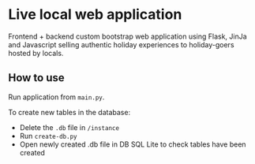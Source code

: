 # Live local web application  
Frontend + backend custom bootstrap web application using Flask, JinJa and Javascript selling authentic holiday experiences to holiday-goers hosted by locals.



## How to use

Run application from `main.py`.  

To create new tables in the database:   
- Delete the `.db` file in `/instance`
- Run `create-db.py`
- Open newly created .db file in DB SQL Lite to check tables have been created
